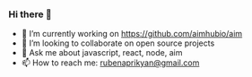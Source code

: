 ### Hi there 👋

<!--
**rubenaprikyan/rubenaprikyan** is a ✨ _special_ ✨ repository because its `README.md` (this file) appears on your GitHub profile.

Here are some ideas to get you started:

- 🔭 I’m currently working on ...
- 🌱 I’m currently learning ...
- 👯 I’m looking to collaborate on ...
- 🤔 I’m looking for help with ...
- 💬 Ask me about ...
- 📫 How to reach me: ...
- 😄 Pronouns: ...
- ⚡ Fun fact: ...
-->
- 🔭 I’m currently working on https://github.com/aimhubio/aim
- 👯 I’m looking to collaborate on open source projects
- 💬 Ask me about javascript, react, node, aim
- 📫 How to reach me: rubenaprikyan@gmail.com
